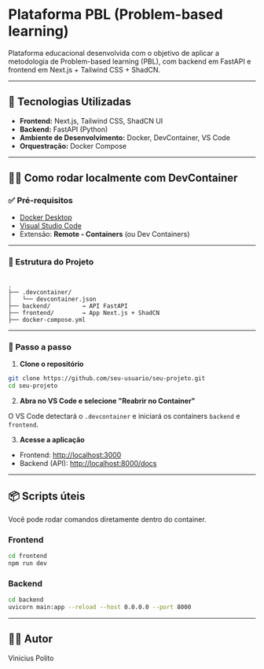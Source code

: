 # Plataforma PBL (Problem-based learning)

Plataforma educacional desenvolvida com o objetivo de aplicar a metodologia de Problem-based learning (PBL), com backend em FastAPI e frontend em Next.js + Tailwind CSS + ShadCN.

---

## 🚀 Tecnologias Utilizadas

- **Frontend:** Next.js, Tailwind CSS, ShadCN UI
- **Backend:** FastAPI (Python)
- **Ambiente de Desenvolvimento:** Docker, DevContainer, VS Code
- **Orquestração:** Docker Compose

---

## 🧑‍💻 Como rodar localmente com DevContainer

### ✅ Pré-requisitos

- [Docker Desktop](https://www.docker.com/products/docker-desktop/)
- [Visual Studio Code](https://code.visualstudio.com/)
- Extensão: **Remote - Containers** (ou Dev Containers)

---

### 🧱 Estrutura do Projeto

```

.
├── .devcontainer/
│   └── devcontainer.json
├── backend/         → API FastAPI
├── frontend/        → App Next.js + ShadCN
├── docker-compose.yml

````

---

### 🏁 Passo a passo

1. **Clone o repositório**

```bash
git clone https://github.com/seu-usuario/seu-projeto.git
cd seu-projeto
````

2. **Abra no VS Code e selecione "Reabrir no Container"**

O VS Code detectará o `.devcontainer` e iniciará os containers `backend` e `frontend`.

3. **Acesse a aplicação**

* Frontend: [http://localhost:3000](http://localhost:3000)
* Backend (API): [http://localhost:8000/docs](http://localhost:8000/docs)

---

## 📦 Scripts úteis

Você pode rodar comandos diretamente dentro do container.

### Frontend

```bash
cd frontend
npm run dev
```

### Backend

```bash
cd backend
uvicorn main:app --reload --host 0.0.0.0 --port 8000
```

---

## 👨‍🔬 Autor

Vinicius Polito
